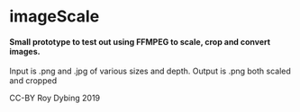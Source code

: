 # imageScale

#### Small prototype to test out using FFMPEG to scale, crop and convert images.

Input is .png and .jpg of various sizes and depth. Output is .png both scaled and cropped

CC-BY Roy Dybing 2019
